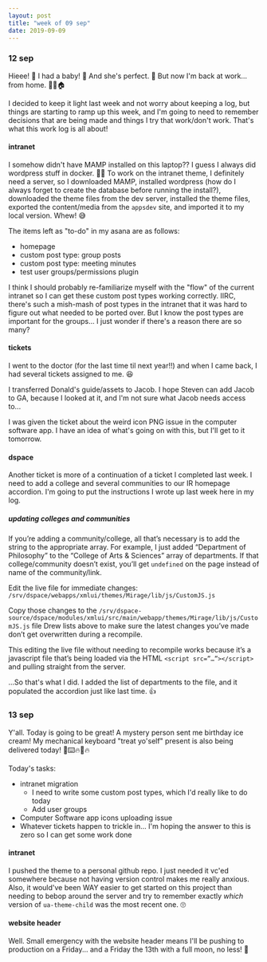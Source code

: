 ```yaml
---
layout: post
title: "week of 09 sep"
date: 2019-09-09
---
```


### 12 sep

Hieee! :wave: I had a baby! :baby: And she's perfect. :revolving_hearts: But now I'm back at work... from home. :woman_technologist::house:

I decided to keep it light last week and not worry about keeping a log, but things are starting to ramp up this week, and I'm going to need to remember decisions that are being made and things I try that work/don't work. That's what this work log is all about!

#### intranet

I somehow didn't have MAMP installed on this laptop?? I guess I always did wordpress stuff in docker. :woman_shrugging: To work on the intranet theme, I definitely need a server, so I downloaded MAMP, installed wordpress (how do I always forget to create the database before running the install?), downloaded the theme files from the dev server, installed the theme files, exported the content/media from the `appsdev` site, and imported it to my local version. Whew! :sweat_smile:

The items left as "to-do" in my asana are as follows:
- homepage
- custom post type: group posts
- custom post type: meeting minutes
- test user groups/permissions plugin

I think I should probably re-familiarize myself with the "flow" of the current intranet so I can get these custom post types working correctly. IIRC, there's such a mish-mash of post types in the intranet that it was hard to figure out what needed to be ported over. But I know the post types are important for the groups... I just wonder if there's a reason there are so many?

#### tickets

I went to the doctor (for the last time til next year!!) and when I came back, I had several tickets assigned to me. :laughing:

I transferred Donald's guide/assets to Jacob. I hope Steven can add Jacob to GA, because I looked at it, and I'm not sure what Jacob needs access to...

I was given the ticket about the weird icon PNG issue in the computer software app. I have an idea of what's going on with this, but I'll get to it tomorrow.

#### dspace

Another ticket is more of a continuation of a ticket I completed last week. I need to add a college and several communities to our IR homepage accordion. I'm going to put the instructions I wrote up last week here in my log.

##### updating colleges and communities

If you’re adding a community/college, all that’s necessary is to add the string to the appropriate array. For example, I just added “Department of Philosophy” to the “College of Arts & Sciences” array of departments. If that college/community doesn’t exist, you’ll get `undefined` on the page instead of name of the community/link. 

Edit the live file for immediate changes: `/srv/dspace/webapps/xmlui/themes/Mirage/lib/js/CustomJS.js`

Copy those changes to the `/srv/dspace-source/dspace/modules/xmlui/src/main/webapp/themes/Mirage/lib/js/CustomJS.js` file Drew lists above to make sure the latest changes you’ve made don’t get overwritten during a recompile. 

This editing the live file without needing to recompile works because it’s a javascript file that’s being loaded via the HTML `<script src=”…”></script>` and pulling straight from the server.


...So that's what I did. I added the list of departments to the file, and it populated the accordion just like last time. :+1:

### 13 sep

Y'all. Today is going to be great! A mystery person sent me birthday ice cream! My mechanical keyboard "treat yo'self" present is also being delivered today! :icecream::keyboard::fire::tada::fire: 

Today's tasks: 
- intranet migration
  - I need to write some custom post types, which I'd really like to do today
  - Add user groups
- Computer Software app icons uploading issue
- Whatever tickets happen to trickle in... I'm hoping the answer to this is zero so I can get some work done

#### intranet

I pushed the theme to a personal github repo. I just needed it vc'ed somewhere because not having version control makes me really anxious. Also, it would've been WAY easier to get started on this project than needing to bebop around the server and try to remember exactly *which* version of `ua-theme-child` was the most recent one. :roll_eyes:

#### website header

Well. Small emergency with the website header means I'll be pushing to production on a Friday... and a Friday the 13th with a full moon, no less! :grimacing:
